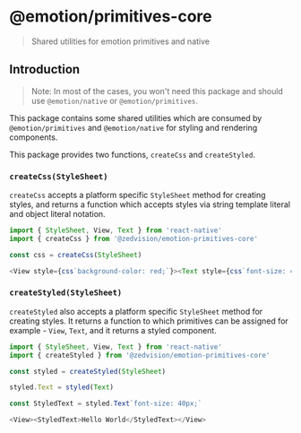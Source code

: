 # @emotion/primitives-core

> Shared utilities for emotion primitives and native

## Introduction

> Note: In most of the cases, you won't need this package and should use `@emotion/native` or `@emotion/primitives`.

This package contains some shared utilities which are consumed by `@emotion/primitives` and `@emotion/native` for styling and rendering components.

This package provides two functions, `createCss` and `createStyled`.

### `createCss(StyleSheet)`

`createCss` accepts a platform specific `StyleSheet` method for creating styles, and returns a function which accepts styles via string template literal and object literal notation.

```js
import { StyleSheet, View, Text } from 'react-native'
import { createCss } from '@zedvision/emotion-primitives-core'

const css = createCss(StyleSheet)

<View style={css`background-color: red;`}><Text style={css`font-size: 40px;`}>Hello World</Text></View>
```

### `createStyled(StyleSheet)`

`createStyled` also accepts a platform specific `StyleSheet` method for creating styles. It returns a function to which primitives can be assigned for example - `View`, `Text`, and it returns a styled component.

```js
import { StyleSheet, View, Text } from 'react-native'
import { createStyled } from '@zedvision/emotion-primitives-core'

const styled = createStyled(StyleSheet)

styled.Text = styled(Text)

const StyledText = styled.Text`font-size: 40px;`

<View><StyledText>Hello World</StyledText></View>
```
